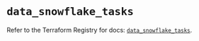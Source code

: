 # `data_snowflake_tasks`

Refer to the Terraform Registry for docs: [`data_snowflake_tasks`](https://registry.terraform.io/providers/snowflake-labs/snowflake/1.0.1/docs/data-sources/tasks).
